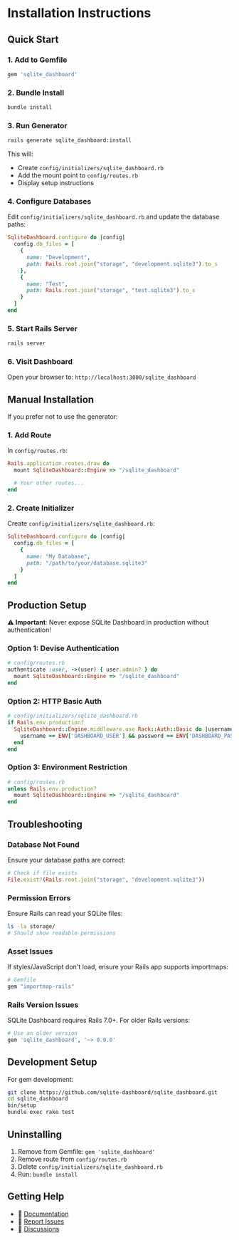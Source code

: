 # Installation Instructions

## Quick Start

### 1. Add to Gemfile

```ruby
gem 'sqlite_dashboard'
```

### 2. Bundle Install

```bash
bundle install
```

### 3. Run Generator

```bash
rails generate sqlite_dashboard:install
```

This will:
- Create `config/initializers/sqlite_dashboard.rb`
- Add the mount point to `config/routes.rb`
- Display setup instructions

### 4. Configure Databases

Edit `config/initializers/sqlite_dashboard.rb` and update the database paths:

```ruby
SqliteDashboard.configure do |config|
  config.db_files = [
    {
      name: "Development",
      path: Rails.root.join("storage", "development.sqlite3").to_s
    },
    {
      name: "Test",
      path: Rails.root.join("storage", "test.sqlite3").to_s
    }
  ]
end
```

### 5. Start Rails Server

```bash
rails server
```

### 6. Visit Dashboard

Open your browser to: `http://localhost:3000/sqlite_dashboard`

## Manual Installation

If you prefer not to use the generator:

### 1. Add Route

In `config/routes.rb`:

```ruby
Rails.application.routes.draw do
  mount SqliteDashboard::Engine => "/sqlite_dashboard"

  # Your other routes...
end
```

### 2. Create Initializer

Create `config/initializers/sqlite_dashboard.rb`:

```ruby
SqliteDashboard.configure do |config|
  config.db_files = [
    {
      name: "My Database",
      path: "/path/to/your/database.sqlite3"
    }
  ]
end
```

## Production Setup

⚠️ **Important**: Never expose SQLite Dashboard in production without authentication!

### Option 1: Devise Authentication

```ruby
# config/routes.rb
authenticate :user, ->(user) { user.admin? } do
  mount SqliteDashboard::Engine => "/sqlite_dashboard"
end
```

### Option 2: HTTP Basic Auth

```ruby
# config/initializers/sqlite_dashboard.rb
if Rails.env.production?
  SqliteDashboard::Engine.middleware.use Rack::Auth::Basic do |username, password|
    username == ENV['DASHBOARD_USER'] && password == ENV['DASHBOARD_PASS']
  end
end
```

### Option 3: Environment Restriction

```ruby
# config/routes.rb
unless Rails.env.production?
  mount SqliteDashboard::Engine => "/sqlite_dashboard"
end
```

## Troubleshooting

### Database Not Found

Ensure your database paths are correct:

```ruby
# Check if file exists
File.exist?(Rails.root.join("storage", "development.sqlite3"))
```

### Permission Errors

Ensure Rails can read your SQLite files:

```bash
ls -la storage/
# Should show readable permissions
```

### Asset Issues

If styles/JavaScript don't load, ensure your Rails app supports importmaps:

```ruby
# Gemfile
gem "importmap-rails"
```

### Rails Version Issues

SQLite Dashboard requires Rails 7.0+. For older Rails versions:

```ruby
# Use an older version
gem 'sqlite_dashboard', '~> 0.9.0'
```

## Development Setup

For gem development:

```bash
git clone https://github.com/sqlite-dashboard/sqlite_dashboard.git
cd sqlite_dashboard
bin/setup
bundle exec rake test
```

## Uninstalling

1. Remove from Gemfile: `gem 'sqlite_dashboard'`
2. Remove route from `config/routes.rb`
3. Delete `config/initializers/sqlite_dashboard.rb`
4. Run: `bundle install`

## Getting Help

- 📖 [Documentation](https://github.com/sqlite-dashboard/sqlite_dashboard#readme)
- 🐛 [Report Issues](https://github.com/sqlite-dashboard/sqlite_dashboard/issues)
- 💬 [Discussions](https://github.com/sqlite-dashboard/sqlite_dashboard/discussions)
